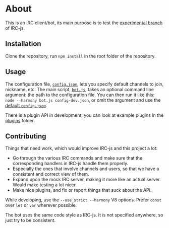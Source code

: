 # About
This is an IRC client/bot, its main purpose is to test the [experimental branch](https://github.com/gf3/IRC-js/tree/nlogax/experimental) of IRC-js.

## Installation
Clone the repository, run `npm install` in the root folder of the repository.

## Usage
The configuration file, [`config.json`](/nlogax/ircjsbot/blob/master/config.json), lets you specify default channels to join, nickname, etc.
The main script, [`bot.js`](/nlogax/ircjsbot/blob/master/bot.js), takes an optional command line argument: the path to the configuration file.
You can then run it like this: `node --harmony bot.js config-dev.json`, or omit the argument and use the [default `config.json`](/nlogax/ircjsbot/blob/master/config.json).

There is a plugin API in development, you can look at example plugins in the [plugins](/nlogax/ircjsbot/tree/master/plugins) folder.

## Contributing
Things that need work, which would improve IRC-js and this project a lot:

* Go through the various IRC commands and make sure that the corresponding handlers in IRC-js handle them properly.
* Especially the ones that involve channels and users, so that we have a consistent and correct view of them. 
* Expand upon the mock IRC server, making it more like an actual server. Would make testing a lot nicer.
* Make nice plugins, and fix or report things that suck about the API.

While developing, use the `--use_strict --harmony` V8 options.
Prefer `const` over `let` or `var` wherever possible.

The bot uses the same code style as IRC-js. It is not specified anywhere, so just try to be consistent.
